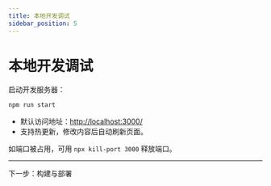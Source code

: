 ```yaml
---
title: 本地开发调试
sidebar_position: 5
---
```


# 本地开发调试

启动开发服务器：

```bash
npm run start
```

- 默认访问地址：[http://localhost:3000/](http://localhost:3000/)
- 支持热更新，修改内容后自动刷新页面。

如端口被占用，可用 `npx kill-port 3000` 释放端口。

---

下一步：构建与部署 
